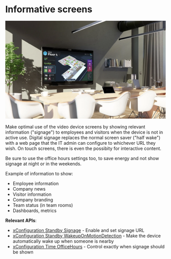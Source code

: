 # Informative screens

<img src="/doc/images/usecases/signage.png" />

Make optimal use of the video device screens by showing relevant information ("signage") to employees and visitors when the device is not in active use. Digital signage replaces the normal screen saver ("half wake") with a web page that the IT admin can configure to whichever URL they wish. On touch screens, there is even the possibity for interactive content.

Be sure to use the office hours settings too, to save energy and not show signage at night or in the weekends.

Example of information to show:

* Employee information
* Company news
* Visitor information
* Company branding
* Team status (in team rooms)
* Dashboards, metrics

**Relevant APIs**:

* [xConfiguration Standby Signage](https://roomos.cisco.com/xapi/search?search=signage) - Enable and set signage URL
* [xConfiguration Standby WakeupOnMotionDetection](https://roomos.cisco.com/xapi/Configuration.Standby.WakeupOnMotionDetection) - Make the device automatically wake up when someone is nearby
* [xConfiguration Time OfficeHours](https://roomos.cisco.com/xapi/search?search=officehours) - Control exactly when signage should be shown

